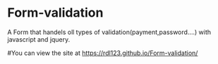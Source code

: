 # Form-validation
A Form that handels oll types of validation(payment,password....) with javascript and jquery.

#You can view the site at https://rdl123.github.io/Form-validation/
